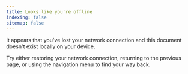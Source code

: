 ```yaml
---
title: Looks like you're offline
indexing: false
sitemap: false
---
```


It appears that you've lost your network connection and this document doesn't exist locally on your device.

Try either restoring your network connection, returning to the previous page, or using the navigation menu to find your way back.
